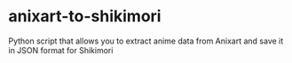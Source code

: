 # anixart-to-shikimori
Python script that allows you to extract anime data from Anixart and save it in JSON format for Shikimori
